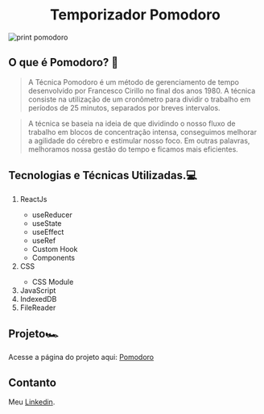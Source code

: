 <h1 align="center">Temporizador Pomodoro</h1>

![print pomodoro](https://github.com/ThiagoGois1011/pomodoro/assets/104660897/ea23829e-2523-456e-8a8f-810d5af9285c)

## O que é Pomodoro? 🔎

>A Técnica Pomodoro é um método de gerenciamento de tempo desenvolvido por Francesco Cirillo no final dos anos 1980. A técnica consiste na utilização de um cronômetro para dividir o trabalho em períodos de 25 minutos, separados por breves intervalos.

> A técnica se baseia na ideia de que dividindo o nosso fluxo de trabalho em blocos de concentração intensa, conseguimos melhorar a agilidade do cérebro e estimular nosso foco. Em outras palavras, melhoramos nossa gestão do tempo e ficamos mais eficientes.

## Tecnologias e Técnicas Utilizadas.💻

<p translate="no">
<ol>
    <li>ReactJs</li>
    <ul>
    <li>useReducer</li>
    <li>useState</li>
    <li>useEffect</li>
    <li>useRef</li>
    <li>Custom Hook</li>
    <li>Components</li>
    </ul>
    <li>CSS</li>
    <ul><li>CSS Module</li></ul>
    <li>JavaScript</li>
    <li>IndexedDB</li>
    <li>FileReader</li>
</ol>
</p>

## Projeto🏎️

Acesse a página do projeto aqui: [Pomodoro](https://thiagogois1011.github.io/pomodoro/)

## Contanto
Meu <a href="https://www.linkedin.com/in/thiago-gois-ba26b1238/" target="_blank">Linkedin</a>.

